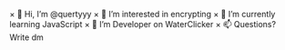 × 👋 Hi, I’m @quertyyy
× 👀 I’m interested in encrypting
× 🌱 I’m currently learning JavaScript 
× 💞️ I’m Developer on WaterClicker 
× 📫 Questions? Write dm 
